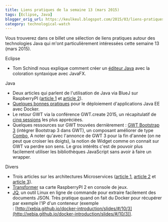 ```yaml
---
title: Liens pratiques de la semaine 13 (mars 2015)
tags: [Eclipse, Java]
blogger_orig_url: https://keulkeul.blogspot.com/2015/03/liens-pratiques-de-la-semaine.html
category: technological-watch
---
```


Vous trouverez dans ce billet une sélection de liens pratiques autour des technologies Java qui m'ont particulièrement intéressées cette semaine 13 (mars 2015).

Eclipse

* Tom Schindl nous explique comment créer un [éditeur Java](http://tomsondev.bestsolution.at/2015/02/13/how-to-create-an-editor-with-syntax-highlighting-for-java/) avec la coloration syntaxique avec JavaFX.

Java

* Deux articles qui parlent de l'utilisation de Java via BlueJ sur RaspberryPI ([article 1](https://www.voxxed.com/blog/2015/03/code-java-on-the-raspberry-pi-part-1/) et [article 2](https://www.voxxed.com/blog/2015/03/code-java-on-the-raspberry-pi-part-two/)).
* [Quelques bonnes pratiques](https://www.voxxed.com/blog/2015/03/9-docker-recipes-for-java-ee-applications/) pour le déploiement d'applications Java EE avec Docker.
* Le retour GWT via la conférence GWT.create 2015, un récapitulatif de [cinq sessions](http://blog.arcbees.com/2015/02/23/gwt-create-2015-top-5-sessions/) les plus appréciées.
* Quelques ressources sur GWT trouvées dernièrement : [GWT Bootstrap 3](https://github.com/gwtbootstrap3/gwtbootstrap3) (intégrer Bootstrap 3 dans GWT), un composant améliorer de type [Combo](https://github.com/ArcBees/gwtchosen), A noter qu'avec l'annonce de GWT 3 pour la fin d'année (on ne peut que croiser les doigts), la notion de Widget comme on connait sur GWT va perdre son sens. Le gros intérêts c'est de pouvoir plus facilement utiliser les bibliothèques JavaScript sans avoir à faire un wrapper.

Divers

* Trois articles sur les architectures Microservices ([article 1](http://blog.xebia.fr/2015/03/02/microservices-les-concepts/), [article 2](http://blog.xebia.fr/2015/03/09/microservices-des-architectures/) et [article 3](http://blog.xebia.fr/2015/03/16/microservices-des-pieges/)).
* [Transformer](http://www.recalbox.com/) sa carte RaspberryPI 2 en console de jeux.
* [JQ](http://stedolan.github.io/jq/), un outil Linux en ligne de commande pour extraire facilement des documents JSON. Très pratique quand on fait du Docker pour récupérer par exemple l'IP d'un conteneur (exemple : [http://xebia.github.io/docker-introduction/slides/#/10/3](http://xebia.github.io/docker-introduction/slides/#/10/3)).